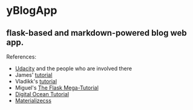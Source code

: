 # yBlogApp
## flask-based and markdown-powered blog web app.

References:

* [Udacity](http://udacity.com) and the people who are involved there
* James' [tutorial](http://www.jamesharding.ca/posts/simple-static-markdown-blog-in-flask/)
* Vladikk's [tutorial](http://vladikk.com/2013/09/12/serving-flask-with-nginx-on-ubuntu/)
* Miguel's [The Flask Mega-Tutorial](http://blog.miguelgrinberg.com/post/the-flask-mega-tutorial-part-i-hello-world)
* [Digital Ocean Tutorial](https://www.digitalocean.com/community/tutorials/how-to-serve-flask-applications-with-uwsgi-and-nginx-on-ubuntu-14-04)
* [Materializecss](http://materializecss.com)
